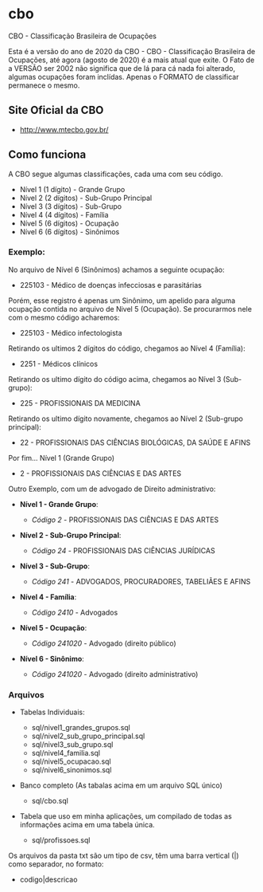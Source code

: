 # cbo
CBO - Classificação Brasileira de Ocupações

Esta é a versão do ano de 2020 da CBO - CBO - Classificação Brasileira de Ocupações, até agora (agosto de 2020) é a mais atual que exite. O Fato de a VERSÃO ser 2002 não significa que de lá para cá nada foi alterado, algumas ocupações foram inclídas. Apenas o FORMATO de classificar permanece o mesmo.

## Site Oficial da CBO
- http://www.mtecbo.gov.br/ 

## Como funciona
A CBO segue algumas classificações, cada uma com seu código. 

- Nível 1 (1 dígito) - Grande Grupo
- Nível 2 (2 dígitos) - Sub-Grupo Principal
- Nível 3 (3 dígitos) - Sub-Grupo
- Nível 4 (4 dígitos) - Família
- Nível 5 (6 dígitos) - Ocupação
- Nível 6 (6 dígitos) - Sinônimos

### Exemplo:

No arquivo de Nível 6 (Sinônimos) achamos a seguinte ocupação: 
- 225103 - Médico de doenças infecciosas e parasitárias

Porém, esse registro é apenas um Sinônimo, um apelido para alguma ocupação contida no arquivo de Nivel 5 (Ocupação). Se procurarmos nele com o mesmo código acharemos:
- 225103 - Médico infectologista

Retirando os ultimos 2 dígitos do código, chegamos ao Nível 4 (Família):
- 2251 - Médicos clínicos

Retirando os ultimo dígito do código acima, chegamos ao Nível 3 (Sub-grupo):
- 225 - PROFISSIONAIS DA MEDICINA

Retirando os ultimo dígito novamente, chegamos ao Nível 2 (Sub-grupo principal):
- 22 - PROFISSIONAIS DAS CIÊNCIAS BIOLÓGICAS, DA SAÚDE E AFINS

Por fim... Nível 1 (Grande Grupo)
- 2 - PROFISSIONAIS DAS CIÊNCIAS E DAS ARTES

Outro Exemplo, com um de advogado de Direito administrativo:

* __Nível 1 - Grande Grupo__:
  * _Código 2_ - PROFISSIONAIS DAS CIÊNCIAS E DAS ARTES
  
* __Nível 2 - Sub-Grupo Principal__:
  * _Código 24_ - PROFISSIONAIS DAS CIÊNCIAS JURÍDICAS
  
* __Nível 3 - Sub-Grupo__:
  * _Código 241_ - ADVOGADOS, PROCURADORES, TABELIÃES E AFINS
  
* __Nível 4 - Família__:
  * _Código 2410_ - Advogados
  
* __Nível 5 - Ocupação__:
  * _Código 241020_ - Advogado (direito público)
  
* __Nível 6 - Sinônimo__:
  * _Código 241020_ - Advogado (direito administrativo)

### Arquivos

* Tabelas Individuais:
  * sql/nivel1_grandes_grupos.sql
  * sql/nivel2_sub_grupo_principal.sql
  * sql/nivel3_sub_grupo.sql
  * sql/nivel4_familia.sql
  * sql/nivel5_ocupacao.sql
  * sql/nivel6_sinonimos.sql

* Banco completo (As tabalas acima em um arquivo SQL único)
	 * sql/cbo.sql
  
* Tabela que uso em minha aplicações, um compilado de todas as informações acima em uma tabela única.
	 * sql/profissoes.sql

Os arquivos da pasta txt são um tipo de csv, têm uma barra vertical (|) como separador, no formato:
- codigo|descricao
